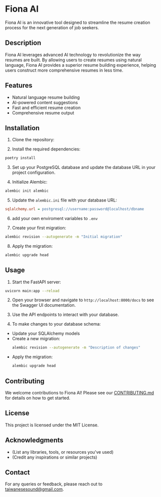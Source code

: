# Fiona AI

Fiona AI is an innovative tool designed to streamline the resume creation process for the next generation of job seekers.

## Description

Fiona AI leverages advanced AI technology to revolutionize the way resumes are built. By allowing users to create resumes using natural language, Fiona AI provides a superior resume building experience, helping users construct more comprehensive resumes in less time.

## Features

- Natural language resume building
- AI-powered content suggestions
- Fast and efficient resume creation
- Comprehensive resume output

## Installation

1. Clone the repository:


2. Install the required dependencies:

```bash
poetry install
```

3. Set up your PostgreSQL database and update the database URL in your project configuration.

4. Initialize Alembic:

```bash
alembic init alembic
```

5. Update the `alembic.ini` file with your database URL:

```ini
sqlalchemy.url = postgresql://username:password@localhost/dbname
```

6. add your own enviroment variables to `.env`

7. Create your first migration:

```bash
alembic revision --autogenerate -m "Initial migration"
```

8. Apply the migration:

```bash
alembic upgrade head
```

## Usage

1. Start the FastAPI server:

```bash
uvicorn main:app --reload
```

2. Open your browser and navigate to `http://localhost:8000/docs` to see the Swagger UI documentation.

3. Use the API endpoints to interact with your database.

4. To make changes to your database schema:

- Update your SQLAlchemy models
- Create a new migration:
  ```bash
  alembic revision --autogenerate -m "Description of changes"
  ```
- Apply the migration:
  ```bash
  alembic upgrade head
  ```

## Contributing

We welcome contributions to Fiona AI! Please see our [CONTRIBUTING.md](link-to-contributing-file) for details on how to get started.

## License

This project is licensed under the MIT License.

## Acknowledgments

- (List any libraries, tools, or resources you've used)
- (Credit any inspirations or similar projects)

## Contact

For any queries or feedback, please reach out to [taiwanesesound@gmail.com](taiwanesesound@gmail.com).